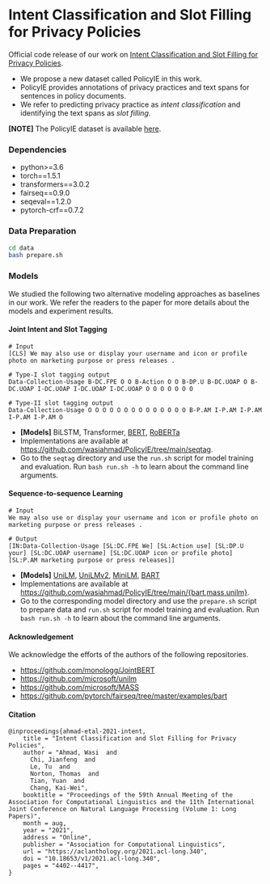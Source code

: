 # Intent Classification and Slot Filling for Privacy Policies

Official code release of our work on [Intent Classification and Slot Filling for Privacy Policies](https://aclanthology.org/2021.acl-long.340/). 

- We propose a new dataset called PolicyIE in this work. 
- PolicyIE provides annotations of privacy practices and text spans for sentences in policy documents. 
- We refer to predicting privacy practice as *intent classification* and identifying the text spans as *slot filling*. 

**[NOTE]** The PolicyIE dataset is available [here](https://github.com/wasiahmad/PolicyIE/blob/main/data/sanitized_split.zip).


### Dependencies
- python>=3.6
- torch==1.5.1
- transformers==3.0.2
- fairseq==0.9.0
- seqeval==1.2.0
- pytorch-crf==0.7.2


### Data Preparation

```bash
cd data
bash prepare.sh
```


### Models

We studied the following two alternative modeling approaches as baselines in our work. We refer the readers to the 
paper for more details about the models and experiment results.


#### Joint Intent and Slot Tagging

```
# Input
[CLS] We may also use or display your username and icon or profile photo on marketing purpose or press releases .

# Type-I slot tagging output
Data-Collection-Usage B-DC.FPE O O B-Action O O B-DP.U B-DC.UOAP O B-DC.UOAP I-DC.UOAP I-DC.UOAP I-DC.UOAP O O O O O O O

# Type-II slot tagging output
Data-Collection-Usage O O O O O O O O O O O O O O B-P.AM I-P.AM I-P.AM I-P.AM I-P.AM O
```

- **[Models]** BiLSTM, Transformer, [BERT](https://arxiv.org/abs/1810.04805), [RoBERTa](https://arxiv.org/abs/1907.11692)
- Implementations are available at https://github.com/wasiahmad/PolicyIE/tree/main/seqtag.
- Go to the `seqtag` directory and use the `run.sh` script for model training and evaluation. Run `bash run.sh -h` to 
learn about the command line arguments.


#### Sequence-to-sequence Learning

```
# Input
We may also use or display your username and icon or profile photo on marketing purpose or press releases .

# Output
[IN:Data-Collection-Usage [SL:DC.FPE We] [SL:Action use] [SL:DP.U your] [SL:DC.UOAP username] [SL:DC.UOAP icon or profile photo] [SL:P.AM marketing purpose or press releases]]
```

- **[Models]** [UniLM](https://arxiv.org/pdf/1905.03197.pdf), [UniLMv2](https://arxiv.org/pdf/2002.12804.pdf), [MiniLM](https://arxiv.org/pdf/2002.10957.pdf), [BART](https://arxiv.org/pdf/1910.13461.pdf)
- Implementations are available at https://github.com/wasiahmad/PolicyIE/tree/main/{bart,mass,unilm}.
- Go to the corresponding model directory and use the `prepare.sh` script to prepare data and `run.sh` script for 
model training and evaluation. Run `bash run.sh -h` to learn about the command line arguments.


#### Acknowledgement

We acknowledge the efforts of the authors of the following repositories.

- https://github.com/monologg/JointBERT
- https://github.com/microsoft/unilm
- https://github.com/microsoft/MASS
- https://github.com/pytorch/fairseq/tree/master/examples/bart


#### Citation

```
@inproceedings{ahmad-etal-2021-intent,
    title = "Intent Classification and Slot Filling for Privacy Policies",
    author = "Ahmad, Wasi  and
      Chi, Jianfeng  and
      Le, Tu  and
      Norton, Thomas  and
      Tian, Yuan  and
      Chang, Kai-Wei",
    booktitle = "Proceedings of the 59th Annual Meeting of the Association for Computational Linguistics and the 11th International Joint Conference on Natural Language Processing (Volume 1: Long Papers)",
    month = aug,
    year = "2021",
    address = "Online",
    publisher = "Association for Computational Linguistics",
    url = "https://aclanthology.org/2021.acl-long.340",
    doi = "10.18653/v1/2021.acl-long.340",
    pages = "4402--4417",
}
```
